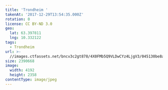 ```yaml
---
title: 'Trondheim '
takenAt: '2017-12-29T13:54:35.000Z'
rotation: 0
license: CC BY-ND 3.0
geo:
  lat: 63.397811
  lng: 10.332122
tags:
  - Trondheim
url: >-
  //images.ctfassets.net/bncv3c2gt878/4X0FMb5Q9VLDwCYz4LjgV3/045130be8a0b6d52a358642a6651127f/trondheim_38665932234_o
size: 2390668
image:
  width: 4192
  height: 2358
contentType: image/jpeg
---
```


